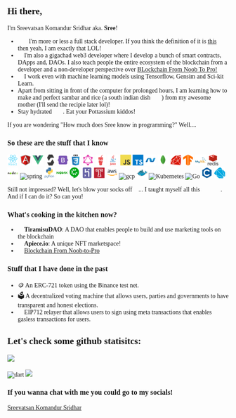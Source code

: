 <span style="font-family: Montserrat">

## Hi there, 👋👋👋👋

I'm Sreevatsan Komandur Sridhar aka. **Sree**!

- 👨‍💻 I'm more or less a full stack developer. If you think the definition of it is [this](https://www.w3schools.com/whatis/whatis_fullstack.asp) then yeah, I am exactly that LOL!
- 💎 I'm also a gigachad web3 developer where I develop a bunch of smart contracts, DApps and, DAOs. I also teach people the entire ecosystem of the blockchain from a developer and a non-developer perspective over [BLockchain From Noob To Pro!](https://bright-paletas-bdab6e.netlify.app/)
- 🌱 I work even with machine learning models using Tensorflow, Gensim and Sci-kit Learn.
- Apart from sitting in front of the computer for prolonged hours, I am learning how to make and perfect sambar and rice (a south indian dish 🍛🍛) from my awesome mother (I'll send the recipie later lol)!
- Stay hydrated 🌊🌊. Eat your Pottassium kiddos! 🍌🍌

If you are wondering "How much does Sree know in programming?" Well....


### So these are the stuff that I know 


<p align="left">
<img src="https://raw.githubusercontent.com/devicons/devicon/master/icons/react/react-original-wordmark.svg" alt="react" width="25" height="25" />
<img src="https://raw.githubusercontent.com/devicons/devicon/master/icons/angularjs/angularjs-original.svg" alt="angular-js" width="25" height="25" />
<img src="https://raw.githubusercontent.com/devicons/devicon/master/icons/vuejs/vuejs-original.svg" alt="vue" width="25" height="25" />
<img src="https://github.com/devicons/devicon/blob/master/icons/solidity/solidity-plain.svg" alt="Solidity" width="25" height="25" />
<img src="https://raw.githubusercontent.com/devicons/devicon/master/icons/bootstrap/bootstrap-plain.svg" alt="bootstrap" width="25" height="25" />
<img src="https://raw.githubusercontent.com/devicons/devicon/master/icons/css3/css3-original-wordmark.svg" alt="css3" width="25" height="25" />
<img src="https://github.com/devicons/devicon/blob/master/icons/graphql/graphql-plain.svg" alt="Go" width="25" height="25" />
<img src="https://raw.githubusercontent.com/devicons/devicon/master/icons/gulp/gulp-plain.svg" alt="gulp" width="25" height="25" />
<img src="https://raw.githubusercontent.com/devicons/devicon/master/icons/java/java-original-wordmark.svg" alt="java" width="25" height="25" />
<img src="https://raw.githubusercontent.com/devicons/devicon/master/icons/javascript/javascript-original.svg" alt="javascript" width="25" height="25" />
<img src="https://raw.githubusercontent.com/devicons/devicon/master/icons/typescript/typescript-original.svg" alt="typescript" width="25" height="25" />
<img src="https://raw.githubusercontent.com/devicons/devicon/master/icons/dot-net/dot-net-original.svg" alt=".NET" width="25" height="25" />
<img src="https://raw.githubusercontent.com/devicons/devicon/master/icons/mongodb/mongodb-original.svg" alt="mongodb" width="25" height="25" />
<img src="https://github.com/devicons/devicon/blob/master/icons/ruby/ruby-plain.svg" alt="Ruby" width="25" height="25" />
<img src="https://github.com/devicons/devicon/blob/master/icons/tensorflow/tensorflow-original.svg" alt="Ruby" width="25" height="25" />
<img src="https://raw.githubusercontent.com/devicons/devicon/master/icons/mysql/mysql-original-wordmark.svg" alt="mysql" width="25" height="25" />
<img src="https://raw.githubusercontent.com/devicons/devicon/master/icons/redis/redis-original-wordmark.svg" alt="redis" width="25" height="25" />
<img src="https://raw.githubusercontent.com/devicons/devicon/master/icons/nodejs/nodejs-original-wordmark.svg" alt="nodejs" width="25" height="25" />
<img src="https://www.vectorlogo.zone/logos/springio/springio-icon.svg" alt="spring" width="25" height="25" />
<img src="https://raw.githubusercontent.com/devicons/devicon/master/icons/python/python-original-wordmark.svg" alt="python" width="25" height="25" />
<img src="https://raw.githubusercontent.com/devicons/devicon/master/icons/nginx/nginx-original.svg" alt="nginx" width="25" height="25" />
<img src="https://raw.githubusercontent.com/devicons/devicon/master/icons/cucumber/cucumber-plain.svg" alt="cucumber" width="25" height="25" />
<img src="https://raw.githubusercontent.com/devicons/devicon/master/icons/heroku/heroku-plain.svg" alt="heroku" width="25" height="25" />
<img src="https://raw.githubusercontent.com/devicons/devicon/master/icons/travis/travis-plain.svg" alt="travis" width="25" height="25" />
<img src="https://raw.githubusercontent.com/github/explore/80688e429a7d4ef2fca1e82350fe8e3517d3494d/topics/aws/aws.png" alt="aws" width="25" height="25" />
<img src="https://www.vectorlogo.zone/logos/google_cloud/google_cloud-icon.svg" alt="gcp" width="25" height="25" />
<img src="https://raw.githubusercontent.com/devicons/devicon/master/icons/docker/docker-original.svg" alt="Docker" width="25" height="25" />
<img src="https://www.vectorlogo.zone/logos/kubernetes/kubernetes-icon.svg" alt="Kubernetes" width="25" height="25" />
<img src="https://cdn.jsdelivr.net/gh/devicons/devicon/icons/go/go-original.svg" alt="Go" width="25" height="25" />
<img src="https://github.com/devicons/devicon/blob/master/icons/c/c-plain.svg" alt="C" width="25" height="25" />
<img src="https://github.com/devicons/devicon/blob/master/icons/dart/dart-plain.svg" alt="dart" width="25" height="25" />

</p>

Still not impressed? Well, let's blow your socks off 🧦... I taught myself all this 🧠🧠🧠🧠. And if I can do it? So can you! 



### What's cooking in the kitchen now?

- 🍰 **TiramisuDAO**: A DAO that enables people to build and use marketing tools on the blockchain
- 🧩 **Apiece.io**: A unique NFT marketspace!
- 📒 [Blockchain From Noob-to-Pro](https://bright-paletas-bdab6e.netlify.app/)

### Stuff that I have done in the past
- 🪙 An ERC-721 token using the Binance test net.
- 🗳️ A decentralized voting machine that allows users, parties and governments to have transparent and honest elections.
- 🔗 EIP712 relayer that allows users to sign using meta transactions that enables gasless transactions for users.

## Let's check some github statisitcs:

![](https://c.tenor.com/dN3Vq02tfa8AAAAC/typing-jim-carrey.gif)

<img src="https://github-readme-stats.vercel.app/api?username=sreevatsgit" alt="dart"/>

<img src = "https://github-profile-summary-cards.vercel.app/api/cards/profile-details?username=sreevatsgit&theme=vue">

### If you wanna chat with me you could go to my socials!

<script src="https://platform.linkedin.com/badges/js/profile.js" async defer type="text/javascript"></script>

<div class="badge-base LI-profile-badge" data-locale="en_US" data-size="medium" data-theme="dark" data-type="VERTICAL" data-vanity="sreevatsankomandur" data-version="v1"><a class="badge-base__link LI-simple-link" href="https://sg.linkedin.com/in/sreevatsankomandur?trk=profile-badge">
Sreevatsan Komandur Sridhar
</a>
</div>
              
              
</span>